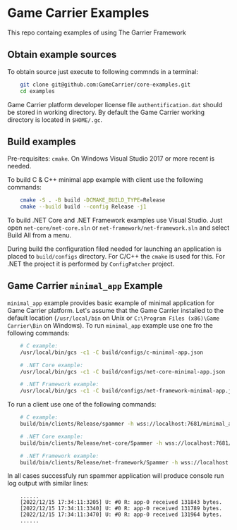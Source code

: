 # Game Carrier Examples

This repo containg examples of using The Garrier Framework

## Obtain example sources

To obtain source just execute to following commnds in a terminal:
```bash
    git clone git@github.com:GameCarrier/core-examples.git
    cd examples
 ```

Game Carrier platform developer license file `authentification.dat` should be stored in working directory.
By default the Game Carrier working directory is located in `$HOME/.gc`.

## Build examples

Pre-requisites: `cmake`.
On Windows Visual Studio 2017 or more recent is needed.

To build C & C++ minimal app example with client use the following commands:

```bash
    cmake -S . -B build -DCMAKE_BUILD_TYPE=Release
    cmake --build build --config Release -j1
```

To build .NET Core and .NET Framework examples use Visual Studio.
Just open `net-core/net-core.sln` or `net-framework/net-framework.sln` and select Build All from a menu.

During build the configuration filed needed for launching an application is placed to `build/configs` directory.
For C/C++ the `cmake` is used for this.
For .NET the project it is performed by `ConfigPatcher` project.

## Game Carrier `minimal_app` Example

`minimal_app` example provides basic example of minimal application for Game Carrier platform.
Let's assume that the Game Carrier installed to the default location (`/usr/local/bin` on Unix or `C:\Program Files (x86)\Game Carrier\Bin` on Windows).
To run `minimal_app` example use one fro the following commands:

```bash
    # C example:
    /usr/local/bin/gcs -c1 -C build/configs/c-minimal-app.json

    # .NET Core example:
    /usr/local/bin/gcs -c1 -C build/configs/net-core-minimal-app.json

    # .NET Framework example:
    /usr/local/bin/gcs -c1 -C build/configs/net-framework-minimal-app.json
```

To run a client use one of the following commands:

```bash
    # C example:
    build/bin/clients/Release/spammer -h wss://localhost:7681/minimal_app 3

    # .NET Core example:
    build/bin/clients/Release/net-core/Spammer -h wss://localhost:7681/MinimalApp 3

    # .NET Framework example:
    build/bin/clients/Release/net-framework/Spammer -h wss://localhost:7681/MinimalApp 3
```

In all cases successfuly run spammer application will produce console run log output with similar lines:

```text
    ......
    [2022/12/15 17:34:11:3205] U: #0 R: app-0 received 131843 bytes.
    [2022/12/15 17:34:11:3340] U: #0 R: app-0 received 131789 bytes.
    [2022/12/15 17:34:11:3470] U: #0 R: app-0 received 131964 bytes.
    ......
```
